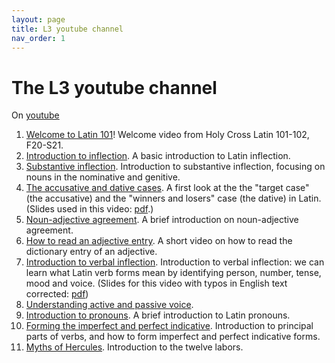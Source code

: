 ```yaml
---
layout: page
title: L3 youtube channel
nav_order: 1
---
```


# The L3 youtube channel


On [youtube](https://www.youtube.com/channel/UCyA2aidE3BiD3idsxrJr5Hg?view_as=subscriber)

1. [Welcome to Latin 101](https://youtu.be/rm7NZqHxFNE)! Welcome video from Holy Cross Latin 101-102, F20-S21.
1. [Introduction to inflection](https://youtu.be/5g1sz9qRNJ0). A basic introduction to Latin inflection.
1.  [Substantive inflection](https://youtu.be/D-x9X1v3170).  Introduction to substantive inflection, focusing on nouns in the nominative and genitive.
1. [The accusative and dative cases](https://youtu.be/7Efh1Wycx0g). A first look at the the "target case" (the accusative) and the "winners and losers" case (the dative) in Latin.  (Slides used in this video:  [pdf](./slides/accusative-dative.pdf).)
1. [Noun-adjective agreement](https://youtu.be/h5ZG-GM3EFA). A brief introduction on noun-adjective agreement.
1. [How to read an adjective entry](https://youtu.be/a_iyFuYTma4). A short video on how to read the dictionary entry of an adjective.
1. [Introduction to verbal inflection](https://youtu.be/3W-s_L82MLc).  Introduction to verbal inflection: we can learn what Latin verb forms mean by  identifying person, number, tense, mood and voice.  (Slides for this video with typos in English text corrected:  [pdf](./slides/verbal-inflection.pdf))
1. [Understanding active and passive voice](https://youtu.be/umIKSDePFm4). 
1. [Introduction to pronouns](https://youtu.be/Ko88xi01AMY). A brief introduction to Latin pronouns.
1. [Forming the imperfect and perfect indicative](https://youtu.be/ghll0S0AxsI). Introduction to principal parts of verbs, and how to form imperfect and perfect indicative forms.
1. [Myths of Hercules](https://youtu.be/xT2Trc0r9RA). Introduction to the twelve labors.
